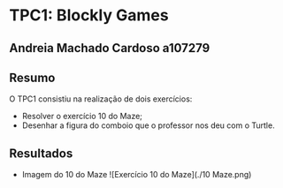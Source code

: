 # TPC1: Blockly Games

## Andreia Machado Cardoso a107279

## Resumo
O TPC1 consistiu na realização de dois exercícios:
* Resolver o exercício 10 do Maze;
* Desenhar a figura do comboio que o professor nos deu com o Turtle.

## Resultados
* Imagem do 10 do Maze
![Exercício 10 do Maze](./10 Maze.png)
